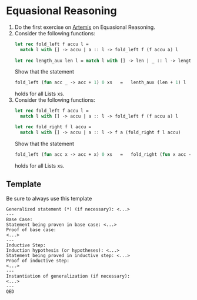 # Equasional Reasoning

1. Do the first exercise on [Artemis](https://artemis.ase.in.tum.de/courses/189/exercises/7329) on Equasional Reasoning.
2. Consider the following functions:
    ```ocaml
    let rec fold_left f accu l =
      match l with [] -> accu | a :: l -> fold_left f (f accu a) l
     
    let rec length_aux len l = match l with [] -> len | _ :: l -> length_aux (len + 1) l
    ```
    Show that the statement
    ```ocaml
    fold_left (fun acc _ -> acc + 1) 0 xs   =   lenth_aux (len + 1) l
    ```
    holds for all Lists xs.
3. Consider the following functions:
    ```ocaml
    let rec fold_left f accu l =
      match l with [] -> accu | a :: l -> fold_left f (f accu a) l
    
    let rec fold_right f l accu =
      match l with [] -> accu | a :: l -> f a (fold_right f l accu)
   ```
   Show that the statement
   ```ocaml
   fold_left (fun acc x -> acc + x) 0 xs   =   fold_right (fun x acc -> x + acc) xs 0
   ```
   holds for all Lists xs.





## Template

Be sure to always use this template
```
Generalized statement (*) (if necessary): <...>
---
Base Case:
Statement being proven in base case: <...>
Proof of base case:
<...>
---
Inductive Step:
Induction hypothesis (or hypotheses): <...>
Statement being proved in inductive step: <...>
Proof of inductive step:
<...>
---
Instantiation of generalization (if necessary):
<...>
---
QED

```